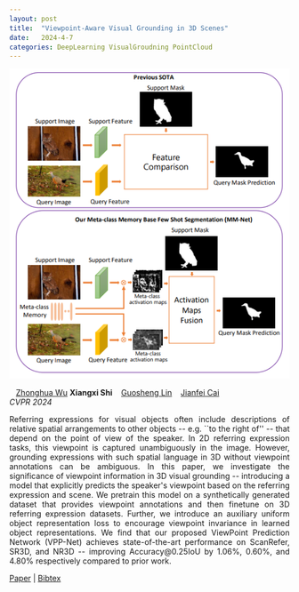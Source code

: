 ```yaml
---
layout: post
title:  "Viewpoint-Aware Visual Grounding in 3D Scenes"
date:   2024-4-7
categories: DeepLearning VisualGroudning PointCloud
---
```


![main](/assets/img/seg.PNG)


<div class="grid-wrapper">
  <div style="grid-column: span 3;">
    <p class="blue" style="margin-top:0px; margin-bottom:0px;">
      &nbsp;&nbsp; <a href="https://wu-zhonghua.github.io/" class="author-link">Zhonghua Wu</a>
      <b>Xiangxi Shi</b>
      &nbsp;&nbsp; <a href="https://guosheng.github.io/" class="author-link">Guosheng Lin</a>
      &nbsp;&nbsp; <a href="https://www.ntu.edu.sg/home/asjfcai/" class="author-link">Jianfei Cai</a>
    </p>
    <p style="margin-top:0px;"><i>CVPR 2024</i></p>
    <p align="justify">
Referring expressions for visual objects often include descriptions of relative spatial arrangements to other objects -- e.g. ``to the right of'' -- that depend on the point of view of the speaker.  In 2D referring expression tasks, this viewpoint is captured unambiguously in the image.  However, grounding expressions with such spatial language in 3D without viewpoint annotations can be ambiguous. In this paper, we investigate the significance of viewpoint information in 3D visual grounding -- introducing a model that explicitly predicts the speaker's viewpoint based on the referring expression and scene. We pretrain this model on a synthetically generated dataset that provides viewpoint annotations and then finetune on 3D referring expression datasets. Further, we introduce an auxiliary uniform object representation loss to encourage viewpoint invariance in learned object representations. We find that our proposed ViewPoint Prediction Network (VPP-Net) achieves state-of-the-art performance on ScanRefer, SR3D, and NR3D -- improving Accuracy@0.25IoU by 1.06%, 0.60%, and 4.80% respectively compared to prior work.
    </p>
    <div class="center">
      <p>
        <a class="link" href="https://arxiv.org/abs/2108.02958">Paper</a>
      | <a class="link" href="https://scholar.googleusercontent.com/scholar.bib?q=info:C15V6KqIcTcJ:scholar.google.com/&output=citation&scisdr=ClEwqH7BEJLQw8cO3wQ:AFWwaeYAAAAAZVsIxwT8UdATP8k5KHw61CuCzEM&scisig=AFWwaeYAAAAAZVsIxyzU1R6vMSffWxG4-gMSqcw&scisf=4&ct=citation&cd=-1&hl=en">Bibtex</a>
      </p>
    </div>
  </div>
</div>
